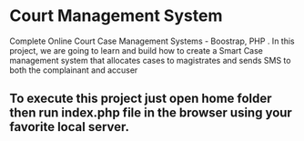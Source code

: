 # Court Management System 
Complete Online Court Case Management Systems - Boostrap, PHP .
In this project, we are going to learn and build how to create a Smart Case management system that allocates cases to magistrates and 
sends SMS to both the complainant and accuser

## To execute this project just open home folder then run index.php file in the browser using your favorite local server.

